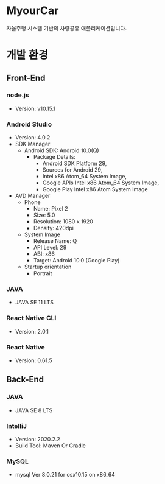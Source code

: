 # MyourCar
자율주행 시스템 기반의 차량공유 애플리케이션입니다.

# 개발 환경

## Front-End

### node.js
* Version: v10.15.1

### Android Studio
* Version: 4.0.2
* SDK Manager
  * Android SDK: Android 10.0(Q)
    * Package Details: 
      * Android SDK Platform 29,
      * Sources for Android 29,
      * Intel x86 Atom_64 System Image,
      * Google APIs Intel x86 Atom_64 System Image,
      * Google Play Intel x86 Atom System Image
* AVD Manager
  * Phone
    * Name: Pixel 2
    * Size: 5.0
    * Resolution: 1080 x 1920
    * Density: 420dpi
  * System Image
    * Release Name: Q
    * API Level: 29 
    * ABI: x86
    * Target: Android 10.0 (Google Play)
  * Startup orientation
    * Portrait

### JAVA
* JAVA SE 11 LTS

### React Native CLI
* Version: 2.0.1

### React Native
* Version: 0.61.5



## Back-End

### JAVA
* JAVA SE 8 LTS

### IntelliJ
* Version: 2020.2.2
* Build Tool: Maven Or Gradle

### MySQL
* mysql  Ver 8.0.21 for osx10.15 on x86_64
